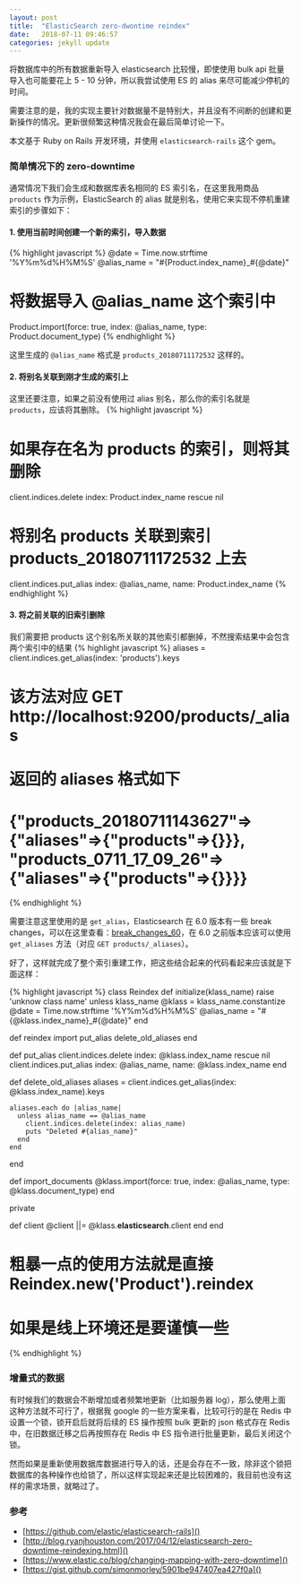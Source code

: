 ```yaml
---
layout: post
title:  "ElasticSearch zero-dwontime reindex"
date:   2018-07-11 09:46:57
categories: jekyll update
---
```


将数据库中的所有数据重新导入 elasticsearch 比较慢，即使使用 bulk api 批量导入也可能要花上 5 - 10 分钟，所以我尝试使用 ES 的 alias 来尽可能减少停机的时间。

需要注意的是，我的实现主要针对数据量不是特别大，并且没有不间断的创建和更新操作的情况。更新很频繁这种情况我会在最后简单讨论一下。

本文基于 Ruby on Rails 开发环境，并使用 `elasticsearch-rails` 这个 gem。

### 简单情况下的 zero-downtime

通常情况下我们会生成和数据库表名相同的 ES 索引名，在这里我用商品 `products` 作为示例，ElasticSearch 的 alias 就是别名，使用它来实现不停机重建索引的步骤如下：


#### 1. 使用当前时间创建一个新的索引，导入数据

{% highlight javascript %}
@date = Time.now.strftime '%Y%m%d%H%M%S'
@alias_name = "#{Product.index_name}_#{@date}"

# 将数据导入 @alias_name 这个索引中
Product.import(force: true, index: @alias_name, type: Product.document_type)
{% endhighlight %}

这里生成的 `@alias_name` 格式是 `products_20180711172532` 这样的。

#### 2. 将别名关联到刚才生成的索引上

这里还要注意，如果之前没有使用过 alias 别名，那么你的索引名就是 `products`，应该将其删除。
{% highlight javascript %}
# 如果存在名为 products 的索引，则将其删除
client.indices.delete index: Product.index_name rescue nil
# 将别名 products 关联到索引 products_20180711172532 上去
client.indices.put_alias index: @alias_name, name: Product.index_name
{% endhighlight %}

#### 3. 将之前关联的旧索引删除

我们需要把 products 这个别名所关联的其他索引都删掉，不然搜索结果中会包含两个索引中的结果
{% highlight javascript %}
aliases = client.indices.get_alias(index: 'products').keys
# 该方法对应 GET http://localhost:9200/products/_alias
#
# 返回的 aliases 格式如下
# {"products_20180711143627"=>{"aliases"=>{"products"=>{}}}, "products_0711_17_09_26"=>{"aliases"=>{"products"=>{}}}}
{% endhighlight %}

需要注意这里使用的是 `get_alias`，Elasticsearch 在 6.0 版本有一些 break changes，可以在这里查看：[break_changes_60](https://www.elastic.co/guide/en/elasticsearch/reference/current/breaking_60_rest_changes.html)，在 6.0 之前版本应该可以使用 `get_aliases` 方法（对应 `GET products/_aliases`）。

好了，这样就完成了整个索引重建工作，把这些结合起来的代码看起来应该就是下面这样：

{% highlight javascript %}
class Reindex
  def initialize(klass_name)
    raise 'unknow class name' unless klass_name
    @klass = klass_name.constantize
    @date = Time.now.strftime '%Y%m%d%H%M%S'
    @alias_name = "#{@klass.index_name}_#{@date}"
  end

  def reindex
    import
    put_alias
    delete_old_aliases
  end

  def put_alias
    client.indices.delete index: @klass.index_name rescue nil
    client.indices.put_alias index: @alias_name, name: @klass.index_name
  end

  def delete_old_aliases
    aliases = client.indices.get_alias(index: @klass.index_name).keys

    aliases.each do |alias_name|
      unless alias_name == @alias_name
        client.indices.delete(index: alias_name)
        puts "Deleted #{alias_name}"
      end
    end
  end

  def import_documents
    @klass.import(force: true, index: @alias_name, type: @klass.document_type)
  end

  private

  def client
    @client ||= @klass.__elasticsearch__.client
  end
end

# 粗暴一点的使用方法就是直接 Reindex.new('Product').reindex
# 如果是线上环境还是要谨慎一些
{% endhighlight %}

### 增量式的数据

有时候我们的数据会不断增加或者频繁地更新（比如服务器 log），那么使用上面这种方法就不可行了，根据我 google 的一些方案来看，比较可行的是在 Redis 中设置一个锁，锁开启后就将后续的 ES 操作按照 bulk 更新的 json 格式存在 Redis 中，在旧数据迁移之后再按照存在 Redis 中 ES 指令进行批量更新，最后关闭这个锁。

然而如果是重新使用数据库数据进行导入的话，还是会存在不一致，除非这个锁把数据库的各种操作也给锁了，所以这样实现起来还是比较困难的，我目前也没有这样的需求场景，就略过了。


### 参考

- [https://github.com/elastic/elasticsearch-rails]()
- [http://blog.ryanjhouston.com/2017/04/12/elasticsearch-zero-downtime-reindexing.html]()
- [https://www.elastic.co/blog/changing-mapping-with-zero-downtime]()
- [https://gist.github.com/simonmorley/5901be947407ea427f0a]()